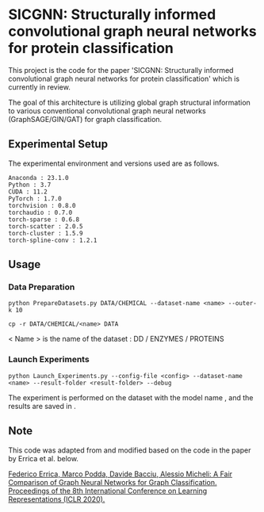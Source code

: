 # SICGNN: Structurally informed convolutional graph neural networks for protein classification
This project is the code for the paper 'SICGNN: Structurally informed convolutional graph neural networks for protein classification' which is currently in review.

The goal of this architecture is utilizing global graph structural information to various conventional convolutional graph neural networks (GraphSAGE/GIN/GAT) for graph classification. 

## Experimental Setup
The experimental environment and versions used are as follows.

```
Anaconda : 23.1.0
Python : 3.7
CUDA : 11.2
PyTorch : 1.7.0
torchvision : 0.8.0
torchaudio : 0.7.0
torch-sparse : 0.6.8
torch-scatter : 2.0.5
torch-cluster : 1.5.9
torch-spline-conv : 1.2.1
```

## Usage
### Data Preparation
`python PrepareDatasets.py DATA/CHEMICAL --dataset-name <name> --outer-k 10`

`cp -r DATA/CHEMICAL/<name> DATA`

< Name > is the name of the dataset : DD / ENZYMES / PROTEINS


### Launch Experiments
`python Launch_Experiments.py --config-file <config> --dataset-name <name> --result-folder <result-folder> --debug`

The experiment is performed on the <name> dataset with the model name <config>, and the results are saved in <result-folder>.

## Note
This code was adapted from and modified based on the code in the paper by Errica et al. below.

[Federico Errica, Marco Podda, Davide Bacciu, Alessio Micheli: A Fair Comparison of Graph Neural Networks for Graph Classification. Proceedings of the 8th International Conference on Learning Representations (ICLR 2020).](https://openreview.net/pdf?id=HygDF6NFPB)
